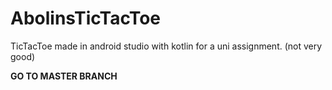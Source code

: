 # AbolinsTicTacToe
TicTacToe made in android studio with kotlin for a uni assignment. (not very good)

**GO TO MASTER BRANCH**
